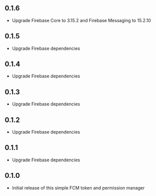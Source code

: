 ## 0.1.6

* Upgrade Firebase Core to 3.15.2 and Firebase Messaging to 15.2.10

## 0.1.5

* Upgrade Firebase dependencies

## 0.1.4

* Upgrade Firebase dependencies

## 0.1.3

* Upgrade Firebase dependencies

## 0.1.2

* Upgrade Firebase dependencies

## 0.1.1

* Upgrade Firebase dependencies

## 0.1.0

* Initial release of this simple FCM token and permission manager